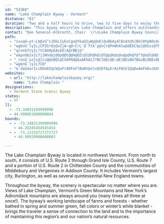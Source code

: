 ```yaml
---
id: "53360"
name: "Lake Champlain Byway - Vermont"
distance: "81"
duration: "Two and a half hours to drive, two to five days to enjoy the byway."
description: "This byway encircles Lake Champlain and offers outstanding views of the Lake, the Green Mountains and Adirondacks, and the area's working landscapes."
contact: "Dan Senecal-Albrecht, Chair  \r\nLake Champlain Byway Council  \r\n802-846-4490, ext. 29  \r\n<dsenecal-albrecht@ccrpcvt.org>"
path:
  - "sxsqG~yt~Lb@sG^sJDkLIyEeCgx@Yka@IyWp@eD|@uBbAyAlBsAt@S|BU|WYpBOzAq@~@}@hAsBd@oA`@gB?eBc@y]w@kjAJgD\\gDp@mCp@kBx@_B|@qA~A{AtAy@`Be@~BYbCJvF`Ap[xGtPfFfIlDxNfHrBl@pk@~HrACdAa@~@_Ah@sAXwBDyTSsdALmDd@_Dh@kBx@eBjX{e@xCaEnOaR~QwQbAe@`ASvAKrADzFrBpRfItJlDbEz@jP~BpCPrFExEg@jTqGdBSbCDvG~@xBj@tGbCxBZp`@w@|RwAjBAzAVtAb@tJxF|FjCxa@pS~DdBx@PrAFjNElB[~AcAlAsAt@sAd@sAfCsH|CcLxAyBt@s@fBw@xAObBBpMvCvEtBbNfH~GjCxMxDrDl@xTrBdAF|@Ar@KhA_@x@o@`AqAfAqCzHeWd@_AbAsApB_B`BKlIPzIs@tBD`Ip@pDCvAQ~IgB~DaAb^eLfD{AlEgDnGsFl@s@rAsBbAeChAoDrH{VbAkAhAmArBeAfGmB|D[nA@|B~@bB~@bBd@fI?lCTdBh@v@JbJ|ExAxAzJlMxExEfEhDxCrBlF~CdHrClYtKlGvBdI`DnSbKpHdDtCl@zD\\lBf@dFrDfC`C~AjAdJxDnPzNvAdBd@fDc@|JBpCNbCx@pFnAxFh@bBfAhBzAlAnC~A`FrBdg@|OvAPx@?hWeBpHDzlAlDtvBfHbE?tMmAvJeClAg@xBqAtAmAlCeDvWw]d@c@|A_A~@YbAKhC@|C\\f`BnR~_@`Erj@hHbO|Ajp@fIjA`@nFjCnS|KlElB|l@zSbw@vWlk@bS`D~ArXzPtn@d_@|ItG|RfMzKdEb\\bL~Bl@dCL~f@oDdJsAhS_ElBk@nCiA~C}BtC{CpCgE|CkDzCsAdRmGbCaBhBsB~@eB~@eC|@gDR{ATsCD_DE_DqJq_CI{CBqBJyCRuCn@eEhAyD~AgElAsBz@gAb_@k^vCmDpB_E|@mCp@yCdF}\\d@yB|@sClJwNxAeEtMgj@hNgn@`L{e@|GwUd@wBb@gBTmBZaFhJkgCR_Bn@{Cr@iBt@uAvC}ChAm@xA_@rCMv]xCvDK|Dq@|DmAlDgBzC_CjDuDfFmGhCqCvCgCnA_AjDmBzAm@hVmI|CqBhCoClBeDrCgGpMsZlBqFdAiErAeHjHoi@tN{w@rDwTnBgMx@iIXkIHOHeDbFVlDWdMaDhAi@nGiD`Aw@zPkU|A_BnAg@pL}CfZwJhAm@fFkElCaBnEeBv@GrA@dC~@x\\zTzIlGnB`AvGlCrDdAbT`D`MxBtMxCjMfDlFrBt[bQxCjA|BXnDDx@ErA_@lCeBr@Ut@KvA?~A^x@f@pIlJpAx@f@RxAJzICnDN|GxBfSfHbDl@lDLbGa@~BE`SfAbBLnA^bAr@v@bAdD|G~@jCdA~FrAzC|AzBdBjAx@VxAF~MQjJHfHn@`s@fTtNlFj\\|MbALdMMXP^S|CEjKp@dCtBzExCjBr@f@~@Hf@@p@Iz@sAvGaA|Ls@rDgClGqAfIWdDQzHw@vHo@pDiC|J_@pBUlCDfBlCxA`AX|p@_A|Zm@fg@aBh@Ddc@zM^`@Rr@"
  - "wgknG`ly}L|CPZGrQz@vZjA~q@~CrL`@`TtA`p@vCr@PnWhAlw@dEbCXp|@bSvz@fR|IfBfHdBn[vG~Bp@bBl@bBbAvBnBVNrDzDzE`EbCxAnD~ApjB`g@dVfH~LrEdMrG~DfBhQlGnDx@fc@fI~D^fCJbED|CKvHq@dbAqNfGu@tBIpC?fEh@hCp@nBx@rCdB`CrBxX|\\`C`DpJxKbHtE|DlBxErA`Fr@zDPpB?zDSrEq@xBm@fj@uRnCs@dKaB`Iy@lCCtNXlDGvLkAbEs@fSuFz\\yNzb@eS`FyB`AYjYsDhUkDjIaA`Jy@pEw@`KaCtBw@`GcD"
  - "qrnnGfty}L?tCAXHpEAxED|A@rBBj@"
  - "wkpnGb}x}LTjJNnG@j@Dp@@t@@h@@Zr@l@h@h@|@l@p@h@z@v@p@h@f@^t@n@l@d@|AvAhAz@HH`@^~@z@j@^jAbAj@f@d@RrEIlBIdBErAEnBEpBE~BM"
  - "_rnnG`oz}L@|Cv@@nBQl@CVAPNd@AzAKhAIJ?NCtDQr@E~@E|BEvBKfBGvBCdBExDKbDQ^Ef@Mh@Wf@a@RQn@o@~@_Af@c@tCqCtAqAd@a@f@a@xBsBxCiChB_BlAeAbAw@v@o@hAiA^Y`@WVEV?V@|@?|@Dt@Dr@@J?J\\"
  - "wgknG`ly}LfCN"
  - "m`doGdar}LcDDeDZqCb@aFrAOFoFlBwBt@cCv@{DfAyErA}FW}E{@qDwAmFkDuJkGmb@s[sr@yj@__@aYaGwFcRyQsFeEyBaEsA}BkAiBiSm]yA_AmD}AiADe\\aHeJi@sLHeY~CaEEsu@_JgBm@oBCwBy@sASyBo@aIyAgJyAuFgBmIcEyZ}NmO_HcScGcHaBeH_AwV_EaFmACAIAkJuBkEcB}MsIaBqAyHgIeAgBMWkCuEiHkPmFoR}DyQ"
websites:
  - url: "http://lakechamplainbyway.org/"
    name: "Lake Champlain "
designations:
  - Vermont State Scenic Byway
states:
  - VT
ll:
  - -73.34831199999996
  - 44.998661000000084
bounds:
  - - -73.34831199999996
    - 44.26345454545454
  - - -73.11232727272727
    - 44.99919900000003

---
```


The Lake Champlain Byway is located in northwest Vermont.  From north to south, it consists of U.S. Route 2 through Grand Isle County, U.S. Route 7 and a portion of U.S. Route 2 in Chittenden County and the communities of Middlebury and Vergennes in Addison County. It includes Vermont’s largest city, Burlington, as well as several quintessential New England towns.

Throughout the byway, the scenery is spectacular no matter where you are. Views of Lake Champlain, Vermont’s Green Mountains and New York’s Adirondack mountains are always around you (many times all three at once!). The byway’s working landscape of farms and forests - whether bathed in spring and summer green, fall colors or winter’s white blanket - brings the traveler a sense of connection to the land and to the importance of maintaining this region’s and our nation’s natural resources.
